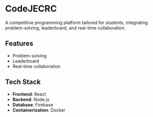 # CodeJECRC

A competitive programming platform tailored for students, integrating problem-solving, leaderboard, and real-time collaboration.

## Features

- Problem-solving
- Leaderboard
- Real-time collaboration

## Tech Stack

- **Frontend**: React
- **Backend**: Node.js
- **Database**: Firebase
- **Containerization**: Docker
